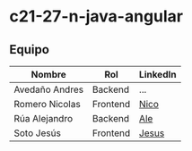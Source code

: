 # c21-27-n-java-angular

## Equipo

| Nombre | Rol | LinkedIn |
| ------ | ------ |------ |
| Avedaño Andres | Backend|...|
| Romero Nicolas | Frontend|[Nico](https://www.linkedin.com/in/jnolmos/)|
| Rúa Alejandro |Backend |[Ale](https://www.linkedin.com/in/alejandro-rua/)|
| Soto Jesús | Frontend |[Jesus](https://www.linkedin.com/in/sotopaguayj/)|
